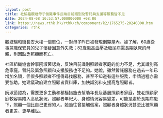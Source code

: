 ```yaml
---
layout: post
title: 社協指觀塘母子倒斃事件反映目前識別及暫託與支援等服務皆不足
date: 2024-08-08 10:53:57.000000000 +08:00
link: https://news.rthk.hk/rthk/ch/component/k2/1765275-20240808.htm
categories: rthk
---
```


觀塘瑞和街長安大樓一個單位，一對母子昨日被發現倒斃屋內。據了解，60歲從事兼職保安員的兒子懷疑因意外失救；82歲患高血壓及糖尿病需長期臥床的母親，則因缺乏照顧而死亡。

社區組織協會幹事阮淑茵認為，反映目前識別照顧者家庭的能力不足，尤其識別高危家庭，暫託及緊急照顧和支援服務也不足夠。她說，雖然暫託服務在過去一年已增加名額，但很多照顧者不懂得尋找服務，甚至不知道有這些服務，申請過程亦需要協助。她建議政府建立照顧者資料庫，加快識別和支援高危照顧者。

阮淑茵認為，需要更多主動和積極措施去幫助年長及基層照顧者家庭，雙老照顧家庭較容易陷入高危狀況，照顧者年紀大、身體情況容易變差，可能是處於長期病患下，照顧一個比自己更弱的人。她過往曾接觸個案，照顧者身體狀況甚至比被照顧者更差、更早離世。
